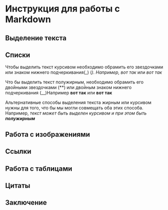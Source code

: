 # Инструкция для работы с Markdown

## Выделение текста

## Списки

Чтобы выделить текст курсивом необходимо обрамить его звездочками или знаком нижнего подчеркивания(_) (*). Например, вот так* или _вот так_

Что бы выделить текст полужирным, необходимо обрамить его двойными звездочками (**) или двойным знаком нижнего подчеркивания (__)Например **вот так** или __вот так__

Альтернативные способы выделения текста жирным или курсивом нужны для того, что бы мы могли совмещать оба этих способа. Например, _текст может быть выделен курсивом и при этом быть **полужирным**_

## Работа с изображениями

## Ссылки

## Работа с таблицами

## Цитаты

## Заключение